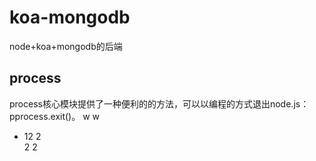 # koa-mongodb
node+koa+mongodb的后端

## process
process核心模块提供了一种便利的的方法，可以以编程的方式退出node.js：pprocess.exit()。
w
w
 - 12
 2  
2
 2